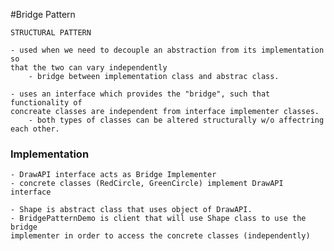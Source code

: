 #Bridge Pattern

    STRUCTURAL PATTERN
    
    - used when we need to decouple an abstraction from its implementation so 
    that the two can vary independently
        - bridge between implementation class and abstrac class. 
        
    - uses an interface which provides the "bridge", such that functionality of
    concreate classes are independent from interface implementer classes. 
        - both types of classes can be altered structurally w/o affectring each other.
        
        
### Implementation

    - DrawAPI interface acts as Bridge Implementer
    - concrete classes (RedCircle, GreenCircle) implement DrawAPI interface
    
    - Shape is abstract class that uses object of DrawAPI. 
    - BridgePatternDemo is client that will use Shape class to use the bridge
    implementer in order to access the concrete classes (independently) 